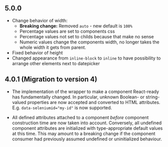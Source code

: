 
## 5.0.0
* Change behavior of width:
    * **Breaking change:** Removed `auto` - new default is `100%`
    * Percentage values are set to components css 
    * Percentage values not set to childs because that make no sense
    * Numeric values change the components width, no longer takes the whole width it gets from parent.
* Fixed behavior of height
* Changed appearance from `inline-block` to `inline` to have possibility to arrange other elements next to datepicker

## 4.0.1 (Migration to version 4)

* The implementation of the wrapper to make a component React-ready has
fundamentally changed. In particular, unknown Boolean- or
string-valued properties are now accepted and converted to HTML
attributes. E.g. `data-seleniumid="my-id"` is now supported.

* All defined attributes attached to a component *before* component
construction time are now taken into account. Conversely, all undefined
component attributes are initialized with type-appropriate default
values at this time. This may amount to a breaking change if the
component consumer had previously assumed undefined or uninitialized
behaviour.
